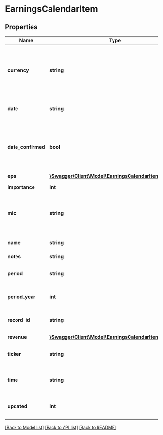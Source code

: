 # EarningsCalendarItem

## Properties
Name | Type | Description | Notes
------------ | ------------- | ------------- | -------------
**currency** | **string** | The currency code of the security according to the ISO 4217 standard | [optional] 
**date** | **string** | Date when earnings are disbursed | [optional] 
**date_confirmed** | **bool** | Indicates if the predicted date has been verified by the company | [optional] 
**eps** | [**\Swagger\Client\Model\EarningsCalendarItemEps**](EarningsCalendarItemEps.md) |  | [optional] 
**importance** | **int** | Significance of the event | [optional] 
**mic** | **string** | Market identifier code (MIC) under ISO 10383 standard | [optional] 
**name** | **string** | Full name of the instrument | [optional] 
**notes** | **string** | Notes | [optional] 
**period** | **string** | Fiscal period being reported | [optional] 
**period_year** | **int** | Fiscal year being reported | [optional] 
**record_id** | **string** | Unique record ID from Benzinga | [optional] 
**revenue** | [**\Swagger\Client\Model\EarningsCalendarItemRevenue**](EarningsCalendarItemRevenue.md) |  | [optional] 
**ticker** | **string** | Ticker symbol of the instrument | [optional] 
**time** | **string** | Time when earnings are disbursed | [optional] 
**updated** | **int** | Last updated timestamp (UNIX) | [optional] 

[[Back to Model list]](../../README.md#documentation-for-models) [[Back to API list]](../../README.md#documentation-for-api-endpoints) [[Back to README]](../../README.md)


